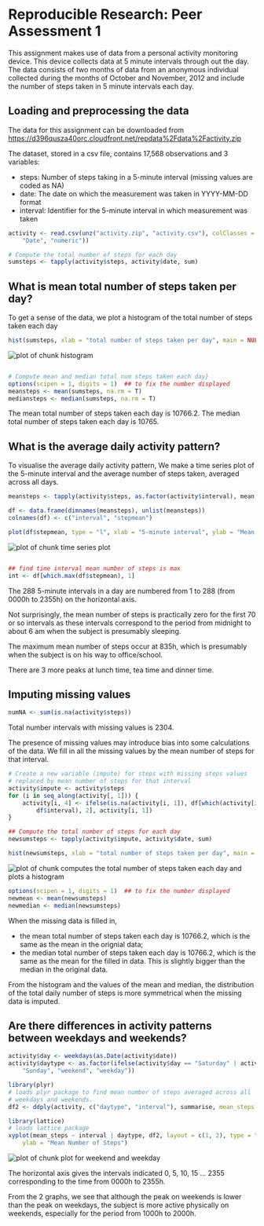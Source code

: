 # Reproducible Research: Peer Assessment 1

This assignment makes use of data from a personal activity monitoring device. This device collects data at 5 minute intervals through out the day. The data consists of two months of data from an anonymous individual collected during the months of October and November, 2012 and include the number of steps taken in 5 minute intervals each day.

## Loading and preprocessing the data

The data for this assignment can be downloaded from https://d396qusza40orc.cloudfront.net/repdata%2Fdata%2Factivity.zip

The dataset, stored in a csv file, contains 17,568 observations and 3 variables:
- steps: Number of steps taking in a 5-minute interval (missing values are coded as NA)
- date: The date on which the measurement was taken in YYYY-MM-DD format
- interval: Identifier for the 5-minute interval in which measurement was taken


```r
activity <- read.csv(unz("activity.zip", "activity.csv"), colClasses = c("numeric", 
    "Date", "numeric"))

# Compute the total number of steps for each day
sumsteps <- tapply(activity$steps, activity$date, sum)
```


## What is mean total number of steps taken per day?
To get a sense of the data, we plot a histogram of the total number of steps taken each day

```r
hist(sumsteps, xlab = "total number of steps taken per day", main = NULL)
```

![plot of chunk histogram](figure/histogram.png) 

```r

# Compute mean and median total num steps taken each day}
options(scipen = 1, digits = 1)  ## to fix the number displayed
meansteps <- mean(sumsteps, na.rm = T)
mediansteps <- median(sumsteps, na.rm = T)
```

The mean total number of steps taken each day is 10766.2.
The median total number of steps taken each day is 10765.

## What is the average daily activity pattern?
To visualise the average daily activity pattern, We make a time series plot of the 5-minute interval and the average number of steps taken, averaged across all days.

```r
meansteps <- tapply(activity$steps, as.factor(activity$interval), mean, na.rm = T)

df <- data.frame(dimnames(meansteps), unlist(meansteps))
colnames(df) <- c("interval", "stepmean")

plot(df$stepmean, type = "l", xlab = "5-minute interval", ylab = "Mean number of steps")
```

![plot of chunk time series plot](figure/time_series_plot.png) 

```r

## find time interval mean number of steps is max
int <- df[which.max(df$stepmean), 1]
```

The 288 5-minute intervals in a day are numbered from 1 to 288 (from 0000h to 2355h) on the horizontal axis. 

Not surprisingly, the mean number of steps is practically zero for the first 70 or so intervals as these intervals correspond to the period from midnight to about 6 am when the subject is presumably sleeping. 

The maximum mean number of steps occur at 835h, which is presumably when the subject is on his way to office/school.

There are 3 more peaks at lunch time, tea time and dinner time.

## Imputing missing values

```r
numNA <- sum(is.na(activity$steps))
```

Total number intervals with missing values is 2304.

The presence of missing values may introduce bias into some calculations of the data. We fill in all the missing values by the mean number of steps for that interval.


```r
# Create a new variable (impute) for steps with missing steps values
# replaced by mean number of steps for that interval
activity$impute <- activity$steps
for (i in seq_along(activity[, 1])) {
    activity[i, 4] <- ifelse(is.na(activity[i, 1]), df[which(activity[i, 3] == 
        df$interval), 2], activity[i, 1])
}
```



```r
## Compute the total number of steps for each day
newsumsteps <- tapply(activity$impute, activity$date, sum)

hist(newsumsteps, xlab = "total number of steps taken per day", main = NULL)
```

![plot of chunk computes the total number of steps taken each day and plots a histogram](figure/computes_the_total_number_of_steps_taken_each_day_and_plots_a_histogram.png) 



```r
options(scipen = 1, digits = 1)  ## to fix the number displayed
newmean <- mean(newsumsteps)
newmedian <- median(newsumsteps)
```

When the missing data is filled in, 
- the mean total number of steps taken each day is 10766.2, which is the same as the mean in the orignial data;
- the median total number of steps taken each day is 10766.2, which is the same as the mean for the filled in data. This is slightly bigger than the median in the original data. 

From the histogram and the values of the mean and median, the distribution of the total daily number of steps is more symmetrical when the missing data is imputed.  

## Are there differences in activity patterns between weekdays and weekends?

```r
activity$day <- weekdays(as.Date(activity$date))
activity$daytype <- as.factor(ifelse(activity$day == "Saturday" | activity$day == 
    "Sunday", "weekend", "weekday"))

library(plyr)
# loads plyr package to find mean number of steps averaged across all
# weekdays and weekends.
df2 <- ddply(activity, c("daytype", "interval"), summarise, mean_steps = mean(impute))

library(lattice)
# loads lattice package
xyplot(mean_steps ~ interval | daytype, df2, layout = c(1, 2), type = "l", xlab = "Interval", 
    ylab = "Mean Number of Steps")
```

![plot of chunk plot for weekend and weekday](figure/plot_for_weekend_and_weekday.png) 

The horizontal axis gives the intervals indicated 0, 5, 10, 15 ... 2355 corresponding to the time from 0000h to 2355h. 

From the 2 graphs, we see that although the peak on weekends is lower than the peak on weekdays, the subject is more active physically on weekends, especially for the period from 1000h to 2000h.
